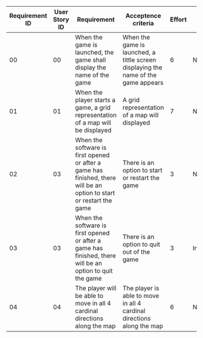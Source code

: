 Requirement ID| User Story ID | Requirement|Acceptence criteria |Effort | Priority | Status
--------------|---------------|------------|--------------------|-------|----------|------
00 | 00 | When the game is launched, the game shall display the name of the game | When the game is launched, a tittle screen displaying the name of the game appears | 6 | Necessary | WORKING
01 | 01 | When the player starts a game, a grid representation of a map will be displayed | A grid representation of a map will displayed | 7 | Necessary | WORKING
02 | 03 | When the software is first opened or after a game has finished, there will be an option to start or restart the game | There is an option to start or restart the game | 3 | Necessary | WORKING
03 | 03 | When the software is first opened or after a game has finished, there will be an option to quit the game | There is an option to quit out of the game | 3 | Important | WORKING
04 | 04 | The player will be able to move in all 4 cardinal directions along the map | The player is able to move in all 4 cardinal directions along the map | 6 | Necessary | WORKING